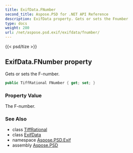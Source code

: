 ```yaml
---
title: ExifData.FNumber
second_title: Aspose.PSD for .NET API Reference
description: ExifData property. Gets or sets the Fnumber
type: docs
weight: 280
url: /net/aspose.psd.exif/exifdata/fnumber/
---
```

{{< psd/tize >}}
## ExifData.FNumber property

Gets or sets the F-number.

```csharp
public TiffRational FNumber { get; set; }
```

### Property Value

The F-number.

### See Also

* class [TiffRational](../../../aspose.psd.fileformats.tiff/tiffrational/)
* class [ExifData](../)
* namespace [Aspose.PSD.Exif](../../exifdata/)
* assembly [Aspose.PSD](../../../)


